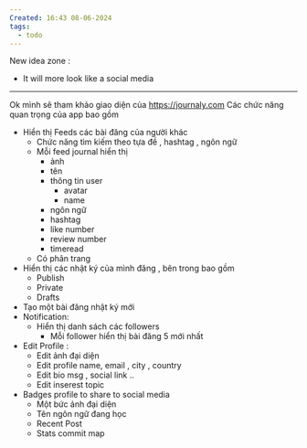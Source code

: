 ```yaml
---
Created: 16:43 08-06-2024
tags:
  - todo
---
```


New idea zone :
- It will more look like a social media
---
Ok mình sẽ tham khảo giao diện của https://journaly.com
Các chức năng quan trọng của app bao gồm 
- Hiển thị Feeds các bài đăng của người khác 
	- Chức năng tìm kiếm theo tựa đề , hashtag , ngôn ngữ
	- Mỗi feed journal hiển thị 
		- ảnh 
		- tên
		- thông tin user 
			- avatar 
			- name
		- ngôn ngữ
		- hashtag
		- like number
		- review number
		- timeread
	- Có phân trang
 - Hiển thị các nhật ký của mình đăng , bên trong bao gồm 
	- Publish 
	- Private 
	- Drafts 
- Tạo một bài đăng nhật ký mới
- Notification: 
	- Hiển thị danh sách các followers
		- Mỗi follower hiển thị bài đăng 5 mới nhất 
- Edit Profile :
	- Edit  ảnh đại diện
	- Edit profile name, email , city , country
	- Edit bio msg , social link ..
	- Edit inserest topic
- Badges profile to share to social media 
	- Một bức ảnh đại diện 
	- Tên ngôn ngữ đang học
	- Recent Post
	- Stats commit map